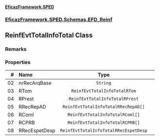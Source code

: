 #### [EficazFramework.SPED](EficazFrameworkSPED.md 'EficazFramework SPED')
### [EficazFramework.SPED.Schemas.EFD_Reinf](EficazFramework.SPED.Schemas.EFD_Reinf.md 'EficazFramework.SPED.Schemas.EFD_Reinf')

## ReinfEvtTotalInfoTotal Class

### Remarks
### Properties

| # | Name | Type | |
| ---: | :--- | :---: | :--- |
| 02 | nrRecArqBase | `String` |  |
| 03 | RTom | `ReinfEvtTotalInfoTotalRTom` |  |
| 04 | RPrest | `ReinfEvtTotalInfoTotalRPrest` |  |
| 05 | RRecRepAD | `ReinfEvtTotalInfoTotalRRecRepAD[]` |  |
| 06 | RComl | `ReinfEvtTotalInfoTotalRComl[]` |  |
| 07 | RCPRB | `ReinfEvtTotalInfoTotalRCPRB[]` |  |
| 08 | RRecEspetDesp | `ReinfEvtTotalInfoTotalRRecEspetDesp` |  |
